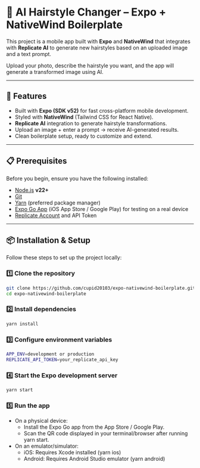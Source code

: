 # 🎨 AI Hairstyle Changer – Expo + NativeWind Boilerplate

This project is a mobile app built with **Expo** and **NativeWind** that integrates with **Replicate AI** to generate new hairstyles based on an uploaded image and a text prompt.  

Upload your photo, describe the hairstyle you want, and the app will generate a transformed image using AI.  

---

## 🚀 Features

- Built with **Expo (SDK v52)** for fast cross-platform mobile development.  
- Styled with **NativeWind** (Tailwind CSS for React Native).  
- **Replicate AI** integration to generate hairstyle transformations.  
- Upload an image + enter a prompt → receive AI-generated results.  
- Clean boilerplate setup, ready to customize and extend.  

---

## 📋 Prerequisites

Before you begin, ensure you have the following installed:  

- [Node.js](https://nodejs.org/) **v22+**  
- [Git](https://git-scm.com/)  
- [Yarn](https://yarnpkg.com/) (preferred package manager)  
- [Expo Go App](https://expo.dev/client) (iOS App Store / Google Play) for testing on a real device  
- [Replicate Account](https://replicate.com/) and API Token  

---

## 📦 Installation & Setup

Follow these steps to set up the project locally:  

### 1️⃣ Clone the repository
```bash
git clone https://github.com/cupid20103/expo-nativewind-boilerplate.git
cd expo-nativewind-boilerplate
```

### 2️⃣ Install dependencies
```bash
yarn install
```

### 3️⃣ Configure environment variables
```bash
APP_ENV=development or production
REPLICATE_API_TOKEN=your_replicate_api_key
```

### 4️⃣ Start the Expo development server
```bash
yarn start
```

### 5️⃣ Run the app
- On a physical device:
   - Install the Expo Go app from the App Store / Google Play.
   - Scan the QR code displayed in your terminal/browser after running yarn start.
- On an emulator/simulator:
   - iOS: Requires Xcode installed (yarn ios)
   - Android: Requires Android Studio emulator (yarn android)

